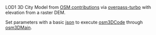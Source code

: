 LOD1 3D City Model from [OSM contributions](https://pyrosm.readthedocs.io/en/latest/) via [overpass-turbo](https://wiki.openstreetmap.org/wiki/Overpass_turbo) with elevation from a raster DEM.


Set parameters with a basic [json](https://github.com/AdrianKriger/osm_LoD1_3DCityModel/blob/main/village_campus/osm3Dmamre_param.json) to execute [osm3DCode](https://github.com/AdrianKriger/osm_LoD1_3DCityModel/blob/main/village_campus/osm3DCode.py) through [osm3DMain](https://github.com/AdrianKriger/osm_LoD1_3DCityModel/blob/main/village_campus/osm3DMain.py).
